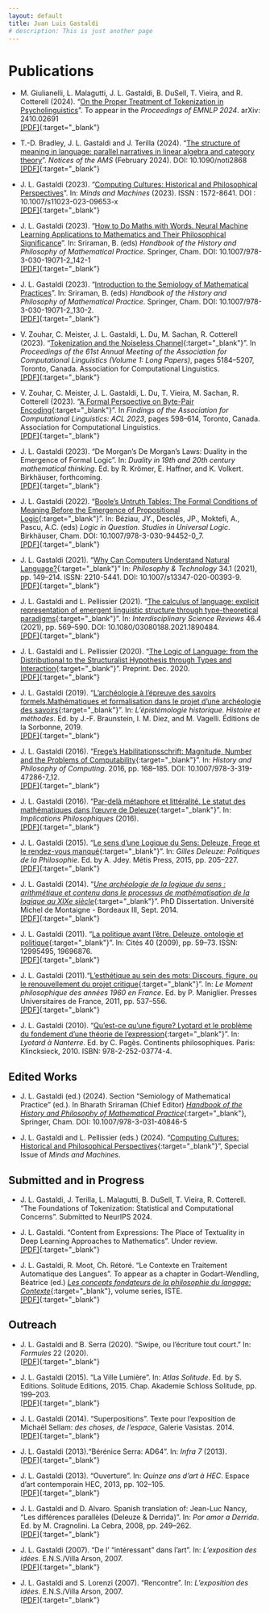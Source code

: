 ```yaml
---
layout: default
title: Juan Luis Gastaldi
# description: This is just another page
---
```


# Publications

- M. Giulianelli, L. Malagutti, J. L. Gastaldi, B. DuSell, T. Vieira, and R. Cotterell (2024). “[On the Proper Treatment of Tokenization in Psycholinguistics](https://arxiv.org/abs/2410.02691)”. To appear in the *Proceedings of EMNLP 2024*. arXiv: 2410.02691\
[[PDF]](./assets/pdf/pubs/GiulianelliMalaguttiGastaldiEtAl2024.pdf){:target="_blank"}

- T.-D. Bradley, J. L. Gastaldi and J. Terilla (2024). “[The structure of meaning in language: parallel narratives in linear algebra and category theory](https://www.ams.org/journals/notices/202402/noti2868/noti2868.html?adat=February%202024&trk=2868&galt=none&cat=feature&pdfissue=202402&pdffile=rnoti-p174.pdf)”. *Notices of the AMS* (February 2024). DOI: 10.1090/noti2868\
[[PDF]](./assets/pdf/pubs/BradleyGastaldiTerilla2023.pdf){:target="_blank"}

- J. L. Gastaldi (2023). “[Computing Cultures: Historical and Philosophical Perspectives](https://link.springer.com/article/10.1007/s11023-023-09653-x)”. In: *Minds and Machines* (2023). ISSN : 1572-8641. DOI : 10.1007/s11023-023-09653-x\
[[PDF]](./assets/pdf/pubs/Gastaldi2023e.pdf){:target="_blank"}

- J. L. Gastaldi (2023). “[How to Do Maths with Words. Neural Machine Learning Applications to Mathematics and Their Philosophical Significance](https://link.springer.com/referenceworkentry/10.1007/978-3-030-19071-2_142-1)”. In: Sriraman, B. (eds) *Handbook of the History and Philosophy of Mathematical Practice*. Springer, Cham. DOI: 10.1007/978-3-030-19071-2_142-1\
[[PDF]](./assets/pdf/pubs/Gastaldi2023c_s.pdf){:target="_blank"}

- J. L. Gastaldi (2023). “[Introduction to the Semiology of Mathematical Practices](https://link.springer.com/referenceworkentry/10.1007/978-3-030-19071-2_130-2)”.  In: Sriraman, B. (eds) *Handbook of the History and Philosophy of Mathematical Practice*. Springer, Cham. DOI: 10.1007/978-3-030-19071-2_130-2.\
[[PDF]](./assets/pdf/pubs/Gastaldi2023d_s.pdf){:target="_blank"}

- V. Zouhar, C. Meister, J. L. Gastaldi, L. Du, M. Sachan, R. Cotterell (2023). “[Tokenization and the Noiseless Channel](https://aclanthology.org/2023.acl-long.284/){:target="_blank"}”. In *Proceedings of the 61st Annual Meeting of the Association for Computational Linguistics (Volume 1: Long Papers)*, pages 5184–5207, Toronto, Canada. Association for Computational Linguistics.\
[[PDF]](./assets/pdf/pubs/ZouharGastaldietal2023a.pdf){:target="_blank"}

- V. Zouhar, C. Meister, J. L. Gastaldi, L. Du, T. Vieira, M. Sachan, R. Cotterell (2023). “[A Formal Perspective on Byte-Pair Encoding](https://aclanthology.org/2023.findings-acl.38/){:target="_blank"}”. In *Findings of the Association for Computational Linguistics: ACL 2023*, pages 598–614, Toronto, Canada. Association for Computational Linguistics.\
[[PDF]](./assets/pdf/pubs/ZouharGastaldietal2023b.pdf){:target="_blank"}

- J. L. Gastaldi (2023). “De Morgan’s De Morgan’s Laws: Duality in the Emergence of Formal Logic”. In: *Duality in 19th and 20th century mathematical thinking*. Ed. by R. Krömer, E. Haffner, and K. Volkert. Birkhäuser, forthcoming.\
[[PDF]](./assets/pdf/pubs/Gastaldi2023b_s.pdf){:target="_blank"}

- J. L. Gastaldi (2022). “[Boole’s Untruth Tables: The Formal Conditions of Meaning Before the Emergence of Propositional Logic](https://link.springer.com/chapter/10.1007/978-3-030-94452-0_7){:target="_blank"}”. In: Béziau, JY., Desclés, JP., Moktefi, A., Pascu, A.C. (eds) *Logic in Question. Studies in Universal Logic*. Birkhäuser, Cham. DOI: 10.1007/978-3-030-94452-0_7.\
[[PDF]](./assets/pdf/pubs/Gastaldi2022.pdf){:target="_blank"}

- J. L. Gastaldi (2021). “[Why Can Computers Understand Natural Language?](https://link.springer.com/article/10.1007/s13347-020-00393-9){:target="_blank"}” In: *Philosophy & Technology* 34.1 (2021), pp. 149–214. ISSN: 2210-5441. DOI: 10.1007/s13347-020-00393-9.\
[[PDF]](./assets/pdf/pubs/Gastaldi2021.pdf){:target="_blank"}

- J. L. Gastaldi and L. Pellissier (2021). “[The calculus of language: explicit representation of emergent linguistic structure through type-theoretical paradigms](https://www.tandfonline.com/doi/full/10.1080/03080188.2021.1890484){:target="_blank"}”. In: *Interdisciplinary Science Reviews* 46.4 (2021), pp. 569–590. DOI: 10.1080/03080188.2021.1890484.\
[[PDF]](./assets/pdf/pubs/GastaldiPellissier2021.pdf){:target="_blank"}

- J. L. Gastaldi and L. Pellissier (2020). “[The Logic of Language: from the Distributional to the Structuralist Hypothesis through Types and Interaction](https://hal.archives-ouvertes.fr/hal-03064480){:target="_blank"}”. Preprint. Dec. 2020.\
[[PDF]](./assets/pdf/pubs/GastaldiPellissier2020.pdf){:target="_blank"}

- J. L. Gastaldi (2019). “[L’archéologie à l’épreuve des savoirs formels.Mathématiques et formalisation dans le projet d’une archéologie des savoirs](http://www.editionsdelasorbonne.fr/fr/livre/?GCOI=28405100934230){:target="_blank"}”. In: *L’épistémologie historique. Histoire et méthodes*. Ed. by J.-F. Braunstein, I. M. Diez, and M. Vagelli. Éditions de la Sorbonne, 2019.\
[[PDF]](./assets/pdf/pubs/Gastaldi2019.pdf){:target="_blank"}
  
- J. L. Gastaldi (2016). “[Frege’s Habilitationsschrift: Magnitude, Number and the Problems of Computability](https://link.springer.com/chapter/10.1007/978-3-319-47286-7_12){:target="_blank"}”. In: *History and Philosophy of Computing*. 2016, pp. 168–185. DOI: 10.1007/978-3-319-47286-7_12.\
[[PDF]](./assets/pdf/pubs/Gastaldi2016a.pdf){:target="_blank"}

- J. L. Gastaldi (2016). “[Par-delà métaphore et littéralité. Le statut des mathématiques dans l’œuvre de Deleuze](https://www.implications-philosophiques.org/par-dela-metaphore-et-litteralite/){:target="_blank"}”. In: *Implications Philosophiques* (2016).\
[[PDF]](./assets/pdf/pubs/Gastaldi2016b.pdf){:target="_blank"}

- J. L. Gastaldi (2015). “[Le sens d’une Logique du Sens: Deleuze, Frege et le rendez-vous manqué](https://www.metispresses.ch/fr/gilles-deleuze){:target="_blank"}”. In: *Gilles Deleuze: Politiques de la Philosophie*. Ed. by A. Jdey. Métis Press, 2015, pp. 205–227.\
[[PDF]](./assets/pdf/pubs/Gastaldi2015a.pdf){:target="_blank"}

- J. L. Gastaldi (2014). “[*Une archéologie de la logique du sens : arithmétique et contenu dans le processus de mathématisation de la logique au XIXe siècle*](https://tel.archives-ouvertes.fr/tel-01174485){:target="_blank"}”. PhD Dissertation. Université Michel de Montaigne - Bordeaux III, Sept. 2014.\
[[PDF]](./assets/pdf/pubs/Gastaldi2014.pdf){:target="_blank"}

- J. L. Gastaldi (2011). “[La politique avant l’être. Deleuze, ontologie et politique](http://www.jstor.org/stable/40599521){:target="_blank"}”. In: Cités 40 (2009), pp. 59–73. ISSN: 12995495, 19696876.\
[[PDF]](./assets/pdf/pubs/Gastaldi2011b.pdf){:target="_blank"}

- J. L. Gastaldi (2011).“[L’esthétique au sein des mots: Discours, figure, ou le renouvellement du projet critique](https://www.puf.com/content/Le_moment_philosophique_des_années_1960_en_France){:target="_blank"}”. In: *Le Moment philosophique des années 1960 en France*. Ed. by P. Maniglier. Presses Universitaires de France, 2011, pp. 537–556.\
[[PDF]](./assets/pdf/pubs/Gastaldi2011a.pdf){:target="_blank"}

- J. L. Gastaldi (2010). “[Qu’est-ce qu’une figure? Lyotard et le problème du fondement d’une théorie de l’expression](https://www.klincksieck.com/livre/9782252037744/lyotard-a-nanterre){:target="_blank"}”. In: *Lyotard à Nanterre*. Ed. by C. Pagès. Continents philosophiques. Paris: Klincksieck, 2010. ISBN: 978-2-252-03774-4.


## Edited Works

- J. L. Gastaldi (ed.) (2024). Section “Semiology of Mathematical Practice” (ed.). In Bharath Sriraman (Chief Editor) [*Handbook of the History and Philosophy of Mathematical Practice*](https://link.springer.com/search?query=Gastaldi&facet-eisbn=978-3-031-40846-5&facet-content-type=ReferenceWorkEntry){:target="_blank"}, Springer, Cham. DOI: 10.1007/978-3-031-40846-5

- J. L. Gastaldi and L. Pellissier (eds.) (2024). “[Computing Cultures: Historical and Philosophical Perspectives](https://link.springer.com/journal/11023/volumes-and-issues/34-1/supplement){:target="_blank"}”, Special Issue of *Minds and Machines*.


## Submitted and in Progress

- J. L. Gastaldi, J. Terilla, L. Malagutti, B. DuSell, T. Vieira, R. Cotterell. “The Foundations of Tokenization: Statistical and Computational Concerns”. Submitted to NeurIPS 2024.

- J. L. Gastaldi. “Content from Expressions: The Place of Textuality in Deep Learning Approaches to Mathematics”. Under review.\
[[PDF]](./assets/pdf/pubs/Gastaldi2023b_s.pdf){:target="_blank"}

- J. L. Gastaldi, R. Moot, Ch. Rétoré. “Le Contexte en Traitement Automatique des Langues”. To appear as a chapter in Godart-Wendling, Béatrice (ed.) [*Les concepts fondateurs de la philosophie du langage: Contexte*](https://www.istegroup.com/fr/series/les-concepts-fondateurs-de-la-philosophie-du-langage/){:target="_blank"}, volume series, ISTE.\
[[PDF]](./assets/pdf/pubs/GastaldiRetore2023_s.pdf){:target="_blank"}


## Outreach

- J. L. Gastaldi and B. Serra (2020). “Swipe, ou l’écriture tout court.” In: *Formules* 22 (2020).\
[[PDF]](./assets/pdf/pubs/GastaldiSerra2020.pdf){:target="_blank"}

- J. L. Gastaldi (2015). “La Ville Lumière”. In: *Atlas Solitude*. Ed. by S. Editions. Solitude Editions, 2015. Chap. Akademie Schloss Solitude, pp. 199–203.\
[[PDF]](./assets/pdf/pubs/Gastaldi2015b.pdf){:target="_blank"}

- J. L. Gastaldi (2014). “Superpositions”. Texte pour l’exposition de Michaël Sellam: *des choses, de l’espace*, Galerie Vasistas. 2014.\
[[PDF]](./assets/pdf/pubs/Gastaldi2014c.pdf){:target="_blank"}

- J. L. Gastaldi (2013).“Bérénice Serra: AD64”. In: *Infra 7* (2013).\
[[PDF]](./assets/pdf/pubs/Gastaldi2013a.pdf){:target="_blank"}

- J. L. Gastaldi (2013). “Ouverture”. In: *Quinze ans d’art à HEC*. Espace d’art contemporain HEC, 2013, pp. 102–105.\
[[PDF]](./assets/pdf/pubs/Gastaldi2013b.pdf){:target="_blank"}

- J. L. Gastaldi and D. Alvaro. Spanish translation of: Jean-Luc Nancy, “Les différences parallèles (Deleuze & Derrida)”. In: *Por amor a Derrida*. Ed. by M. Cragnolini. La Cebra, 2008, pp. 249–262.\
[[PDF]](./assets/pdf/pubs/GastaldiAlvaro2008.pdf){:target="_blank"}

- J. L. Gastaldi (2007). “De l’ “intéressant” dans l’art”. In: *L’exposition des idées*. E.N.S./Villa Arson, 2007.\
[[PDF]](./assets/pdf/pubs/Gastaldi2007.pdf){:target="_blank"}

- J. L. Gastaldi and S. Lorenzi (2007). “Rencontre”. In: *L’exposition des idées*. E.N.S./Villa Arson, 2007.\
[[PDF]](./assets/pdf/pubs/GastaldiLorenzi2007.pdf){:target="_blank"}